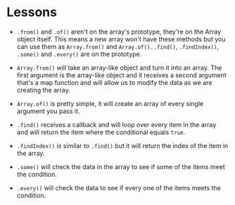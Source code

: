 # Lessons

- `.from()` and `.of()` aren't on the array's prototype, they're on the Array object itself. This means a new array won't have these methods but you can use them as `Array.from()` and `Array.of()`. `.find()`, `.findIndex()`, `.some()` and `.every()` are on the prototype.

- `Array.from()` will take an array-like object and turn it into an array. The first argument is the array-like object and it receives a second argument that's a map function and will allow us to modify the data as we are creating the array.

- `Array.of()` is pretty simple, it will create an array of every single argument you pass it.

- `.find()` receives a callback and will loop over every item in the array and will return the item where the conditional equals `true`.

- `.findIndex()` is similar to `.find()` but it will return the index of the item in the array.

- `.some()` will check the data in the array to see if some of the items meet the condition.

- `.every()` will check the data to see if every one of the items meets the condition.
